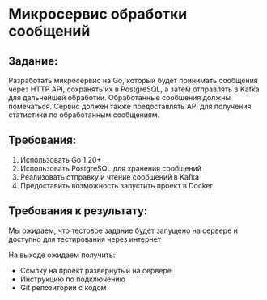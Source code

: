 # Микросервис обработки сообщений
## Задание:
Разработать микросервис на Go, который будет принимать сообщения через HTTP API, сохранять их в PostgreSQL, 
а затем отправлять в Kafka для дальнейшей обработки. Обработанные сообщения должны помечаться. 
Сервис должен также предоставлять API для получения статистики по обработанным сообщениям.

## Требования:
1.  Использовать Go 1.20+
2.	Использовать PostgreSQL для хранения сообщений
3.	Реализовать отправку и чтение сообщений в Kafka
4.	Предоставить возможность запустить проект в Docker

## Требования к результату:

Мы ожидаем, что тестовое задание будет запущено на сервере и доступно для тестирования через интернет

На выходе ожидаем получить:
- Ссылку на проект развернутый на сервере
- Инструкцию по подключению
- Git репозиторий с кодом

